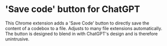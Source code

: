 # 'Save code' button for ChatGPT
 This Chrome extension adds a 'Save Code' button to directly save the content of a codebox to a file. Adjusts to many file extensions automatically.
 The button is designed to blend in with ChatGPT's design and is therefore unintrusive.
